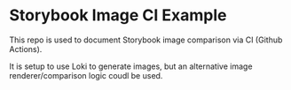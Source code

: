 # Storybook Image CI Example
This repo is used to document Storybook image comparison via CI (Github Actions).

It is setup to use Loki to generate images, but an alternative image renderer/comparison logic coudl be used.